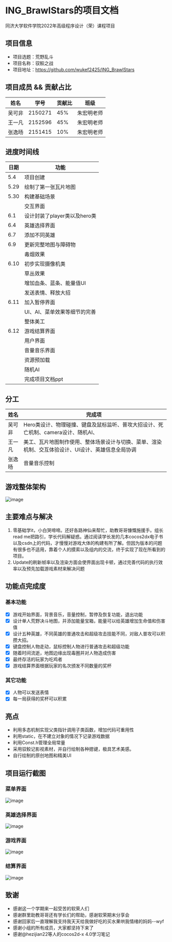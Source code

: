 # ING_BrawlStars的项目文档
同济大学软件学院2022年高级程序设计（荣）课程项目
## 项目信息
* 项目选题：荒野乱斗
* 项目名称：驭鲛之战
* 项目地址：https://github.com/wukef2425/ING_BrawlStars

## 项目成员 && 贡献占比
|姓名|学号|贡献比|班级|
|---|---|---|---|
|吴可非|2150271|45%|朱宏明老师|
|王一凡|2152596|45%|朱宏明老师|
|张逸旸|2151415|10%|朱宏明老师|

## 进度时间线
|日期   |	功能|
|---|---|
|5.4	|项目创建|
|5.29|	绘制了第一张瓦片地图|
|5.30|	构建基础场景|
|    |交互界面|
|6.1|	设计封装了player类以及hero类|
|6.4|	英雄选择界面|
|6.7|	添加不同英雄|
|6.9|	更新完整地图与障碍物|
||毒烟效果|
|6.10|初步实现摄像机类|
||草丛效果|
||增加血条、蓝条、能量值UI|
||发送表情、释放大招|
|6.11|加入暂停界面|
||UI、AI、菜单效果等细节的完善|
||整体美工|
|6.12	|游戏结算界面|
||用户界面|
||音量音乐界面|
||资源预加载|
||随机AI|
||完成项目文档ppt|

## 分工
|姓名|	完成项|
|---|---|
|吴可非	|Hero类设计、物理碰撞、键盘及鼠标监听、普攻大招设计、死亡机制、camera设计、随机AI、|
|王一凡	|美工、瓦片地图制作使用、整体场景设计与切换、菜单、渲染机制、交互体验设计、UI设计、英雄信息全局协调|
|张逸旸	|音量音乐控制|

## 游戏整体架构
![image](https://github.com/xxx/xxx/blob/master/xxx/xxx.png)

## 主要难点与解决
1.	零基础学it，小白哭啼啼。还好各路神仙来帮忙，助教哥哥慷慨施援手。组长read me把路引，学长代码解疑惑。通过阅读学长发的几本cocos2dx电子书以及csdn上的代码，才慢慢对游戏大体的构建有所了解。但因为版本的问题有很多也不适用，靠着个人的摸索以及组内的交流，终于实现了现在所看到的项目。
2.	Update的刷新帧率以及渲染方面会使界面出现卡顿，通过完善代码的执行效率以及预先加载游戏素材来解决问题

## 功能点完成度
### 基本功能
- [x] 游戏开始界面，背景音乐，音量控制，暂停及恢复功能，退出功能
- [x] 设计单人荒野决斗地图，并添加能量宝箱，能量可以给英雄增加生命值和伤害值
- [x]  设计五种英雄，不同英雄的普通攻击和超级攻击技能不同，对敌人普攻可以积攒大招。
- [x]  键盘控制人物走动，鼠标控制人物进行普通攻击和超级功能
- [x]  随着时间流逝，地图边缘出现毒圈并对人物造成伤害
- [x]  最终存活的玩家为吃鸡者
- [x]  游戏结算界面根据玩家的名次颁发不同数量的奖杯
### 其它功能
- [x]  人物可以发送表情
- [x]  每一局获得的奖杯可以积累

## 亮点
* 利用多态机制实现父类指针调用子类函数，增加代码可重用性
* 利用static，在不建立对象的情况下记录游戏数据
* 利用Const.h管理全局常量
* 采用驭鲛记影视素材，并自行绘制各种摁键，极具艺术美感。
* 自行绘制的原创地图和精美UI
## 项目运行截图
### 菜单界面
![image](https://github.com/xxx/xxx/blob/master/xxx/xxx.png)
### 英雄选择界面
![image](https://github.com/xxx/xxx/blob/master/xxx/xxx.png)
### 游戏界面
![image](https://github.com/wukef2425/ING_BrawlStars/blob/main/FightHero.png)
### 结算界面
![image](https://github.com/wukef2425/ING_BrawlStars/blob/main/GameOver.png)
## 致谢
* 感谢这一个学期来一起受苦的软荣人们
* 感谢群里助教哥哥还有学长们的帮助，感谢软荣期末分享会
* 感谢回家后一直理解我支持我天天给我做好吃的买水果哄我情绪的妈妈--wyf
* 感谢小组的所有成员，大家都坚持下来了
* 感谢@hezijian22等人的cocos2d-x 4.0学习笔记

